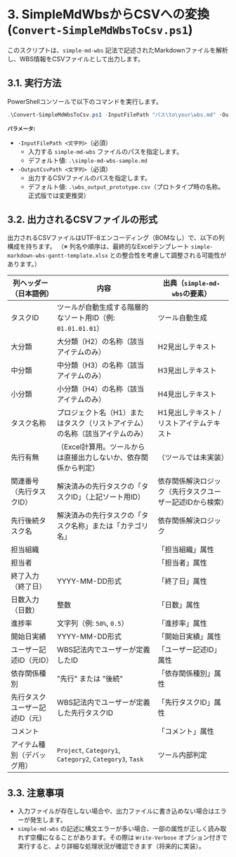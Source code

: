 # 3. SimpleMdWbsからCSVへの変換 (`Convert-SimpleMdWbsToCsv.ps1`)

このスクリプトは、`simple-md-wbs` 記法で記述されたMarkdownファイルを解析し、WBS情報をCSVファイルとして出力します。

## 3.1. 実行方法

PowerShellコンソールで以下のコマンドを実行します。

```powershell
.\Convert-SimpleMdWbsToCsv.ps1 -InputFilePath "パス\to\your\wbs.md" -OutputCsvPath "パス\to\your\output.csv"
```

**`パラメータ`:**

* `-InputFilePath <文字列>`（必須）
  * 入力する `simple-md-wbs` ファイルのパスを指定します。
  * デフォルト値: `.\simple-md-wbs-sample.md`
* `-OutputCsvPath <文字列>`（必須）
  * 出力するCSVファイルのパスを指定します。
  * デフォルト値: `.\wbs_output_prototype.csv`（プロトタイプ時の名称。正式版では変更推奨）

## 3.2. 出力されるCSVファイルの形式

出力されるCSVファイルはUTF-8エンコーディング（BOMなし）で、以下の列構成を持ちます。
（※ 列名や順序は、最終的なExcelテンプレート `simple-markdown-wbs-gantt-template.xlsx` との整合性を考慮して調整される可能性があります。）

| 列ヘッダー（日本語例）        | 内容                                                          | 出典（`simple-md-wbs`の要素）|
|-------------------------------|---------------------------------------------------------------|------------------------|
| タスクID                      | ツールが自動生成する階層的なソート用ID（例: `01.01.01.01`）   | ツール自動生成         |
| 大分類                        | 大分類（H2）の名称（該当アイテムのみ）                        | H2見出しテキスト       |
| 中分類                        | 中分類（H3）の名称（該当アイテムのみ）                        | H3見出しテキスト       |
| 小分類                        | 小分類（H4）の名称（該当アイテムのみ）                        | H4見出しテキスト       |
| タスク名称 | プロジェクト名（H1）またはタスク（リストアイテム）の名称（該当アイテムのみ）| H1見出しテキスト / リストアイテムテキスト |
| 先行有無                      |（Excel計算用。ツールからは直接出力しないか、依存関係から判定）|（ツールでは未実装）    |
| 関連番号（先行タスクID）      | 解決済みの先行タスクの「タスクID」（上記ソート用ID） | 依存関係解決ロジック（先行タスクユーザー記述IDから検索）|
| 先行後続タスク名              | 解決済みの先行タスクの「タスク名称」または「カテゴリ名」      | 依存関係解決ロジック   |
| 担当組織                      |                                                               | 「担当組織」属性       |
| 担当者                        |                                                               | 「担当者」属性         |
| 終了入力（終了日）            | YYYY-MM-DD形式                                                | 「終了日」属性         |
| 日数入力（日数）              | 整数                                                          | 「日数」属性           |
| 進捗率                        | 文字列（例: `50%`, `0.5`）                                    | 「進捗率」属性         |
| 開始日実績                    | YYYY-MM-DD形式                                                | 「開始日実績」属性     |
| ユーザー記述ID（元ID）        | WBS記法内でユーザーが定義したID                               | 「ユーザー記述ID」属性 |
| 依存関係種別                  | "先行" または "後続"                                          | 「依存関係種別」属性   |
| 先行タスクユーザー記述ID（元）| WBS記法内でユーザーが定義した先行タスクID                     | 「先行タスクID」属性   |
| コメント                      |                                                               | 「コメント」属性       |
| アイテム種別（デバッグ用）    | `Project`, `Category1`, `Category2`, `Category3`, `Task`      | ツール内部判定         |

## 3.3. 注意事項

* 入力ファイルが存在しない場合や、出力ファイルに書き込めない場合はエラーが発生します。
* `simple-md-wbs` の記述に構文エラーが多い場合、一部の属性が正しく読み取れず空欄になることがあります。その際は `Write-Verbose` オプション付きで実行すると、より詳細な処理状況が確認できます（将来的に実装）。
